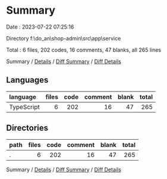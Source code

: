 # Summary

Date : 2023-07-22 07:25:16

Directory f:\\do_an\\shop-admin\\src\\app\\service

Total : 6 files,  202 codes, 16 comments, 47 blanks, all 265 lines

Summary / [Details](details.md) / [Diff Summary](diff.md) / [Diff Details](diff-details.md)

## Languages
| language | files | code | comment | blank | total |
| :--- | ---: | ---: | ---: | ---: | ---: |
| TypeScript | 6 | 202 | 16 | 47 | 265 |

## Directories
| path | files | code | comment | blank | total |
| :--- | ---: | ---: | ---: | ---: | ---: |
| . | 6 | 202 | 16 | 47 | 265 |

Summary / [Details](details.md) / [Diff Summary](diff.md) / [Diff Details](diff-details.md)
